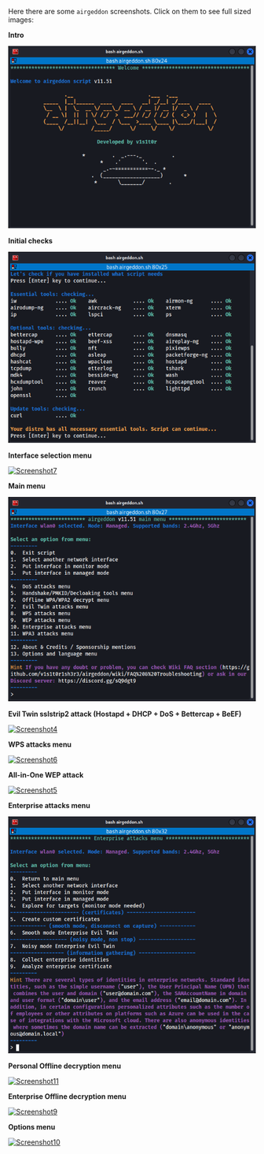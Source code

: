 Here there are some `airgeddon` screenshots. Click on them to see full sized images:

**Intro**

[![Screenshot1]](https://raw.githubusercontent.com/v1s1t0r1sh3r3/airgeddon/dev/imgs/wiki/airgeddon_scrs1.png)

**Initial checks**

[![Screenshot2]](https://raw.githubusercontent.com/v1s1t0r1sh3r3/airgeddon/master/imgs/wiki/airgeddon_scrs2.png)

**Interface selection menu**

[![Screenshot7]](https://raw.githubusercontent.com/v1s1t0r1sh3r3/airgeddon/master/imgs/wiki/airgeddon_scrs7.png)

**Main menu**

[![Screenshot3]](https://raw.githubusercontent.com/v1s1t0r1sh3r3/airgeddon/master/imgs/wiki/airgeddon_scrs3.png)

**Evil Twin sslstrip2 attack (Hostapd + DHCP + DoS + Bettercap + BeEF)**

[![Screenshot4]](https://raw.githubusercontent.com/v1s1t0r1sh3r3/airgeddon/master/imgs/wiki/airgeddon_scrs4.png)

**WPS attacks menu**

[![Screenshot6]](https://raw.githubusercontent.com/v1s1t0r1sh3r3/airgeddon/master/imgs/wiki/airgeddon_scrs6.png)

**All-in-One WEP attack**

[![Screenshot5]](https://raw.githubusercontent.com/v1s1t0r1sh3r3/airgeddon/master/imgs/wiki/airgeddon_scrs5.png)

**Enterprise attacks menu**

[![Screenshot8]](https://raw.githubusercontent.com/v1s1t0r1sh3r3/airgeddon/master/imgs/wiki/airgeddon_scrs8.png)

**Personal Offline decryption menu**

[![Screenshot11]](https://raw.githubusercontent.com/v1s1t0r1sh3r3/airgeddon/master/imgs/wiki/airgeddon_scrs11.png)

**Enterprise Offline decryption menu**

[![Screenshot9]](https://raw.githubusercontent.com/v1s1t0r1sh3r3/airgeddon/master/imgs/wiki/airgeddon_scrs9.png)

**Options menu**

[![Screenshot10]](https://raw.githubusercontent.com/v1s1t0r1sh3r3/airgeddon/master/imgs/wiki/airgeddon_scrs10.png)

<!-- Links To Images -->
[Screenshot1]: https://raw.githubusercontent.com/v1s1t0r1sh3r3/airgeddon/master/imgs/wiki/airgeddon_scrs1.png "Intro"
[Screenshot2]: https://raw.githubusercontent.com/v1s1t0r1sh3r3/airgeddon/master/imgs/wiki/airgeddon_scrs2.png "Initial checks"
[Screenshot3]: https://raw.githubusercontent.com/v1s1t0r1sh3r3/airgeddon/master/imgs/wiki/airgeddon_scrs3.png "Main menu"
[Screenshot4]: https://raw.githubusercontent.com/v1s1t0r1sh3r3/airgeddon/master/imgs/wiki/airgeddon_scrs4.png "Evil Twin sslstrip2 attack (Hostapd + DHCP + DoS + Bettercap + BeEF)"
[Screenshot5]: https://raw.githubusercontent.com/v1s1t0r1sh3r3/airgeddon/master/imgs/wiki/airgeddon_scrs5.png "All-in-One WEP attack"
[Screenshot6]: https://raw.githubusercontent.com/v1s1t0r1sh3r3/airgeddon/master/imgs/wiki/airgeddon_scrs6.png "WPS attacks menu"
[Screenshot7]: https://raw.githubusercontent.com/v1s1t0r1sh3r3/airgeddon/master/imgs/wiki/airgeddon_scrs7.png "Interface selection menu"
[Screenshot8]: https://raw.githubusercontent.com/v1s1t0r1sh3r3/airgeddon/master/imgs/wiki/airgeddon_scrs8.png "Enterprise attacks menu"
[Screenshot9]: https://raw.githubusercontent.com/v1s1t0r1sh3r3/airgeddon/master/imgs/wiki/airgeddon_scrs9.png "Enterprise Offline decryption menu"
[Screenshot10]: https://raw.githubusercontent.com/v1s1t0r1sh3r3/airgeddon/master/imgs/wiki/airgeddon_scrs10.png "Options menu"
[Screenshot11]: https://raw.githubusercontent.com/v1s1t0r1sh3r3/airgeddon/master/imgs/wiki/airgeddon_scrs11.png "Personal Offline decryption menu"